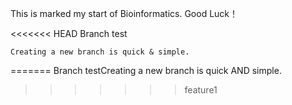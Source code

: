 This is marked my start of Bioinformatics. Good Luck！

<<<<<<< HEAD
Branch test

```
Creating a new branch is quick & simple.
```
=======
Branch testCreating a new branch is quick AND simple.
>>>>>>> feature1

